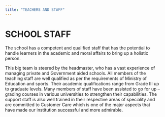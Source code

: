 ```yaml
---
title: "TEACHERS AND STAFF"
---
```

# SCHOOL STAFF
 
The school has a competent and qualified staff that has the potential to handle learners in the academic and moral affairs to bring up a holistic person.

This big team is steered by the headmaster, who has a vast experience of managing private and Government aided schools.  All members of the teaching staff are well qualified as per the requirements of Ministry of Education and sports.  Their academic qualifications range from Grade III up to graduate levels.  Many members of staff have been assisted to go for up – grading courses in various universities to strengthen their capabilities.  The support staff is also well trained in their respective areas of speciality and are committed to Customer Care which is one of the major aspects that have made our institution successful and more admirable.